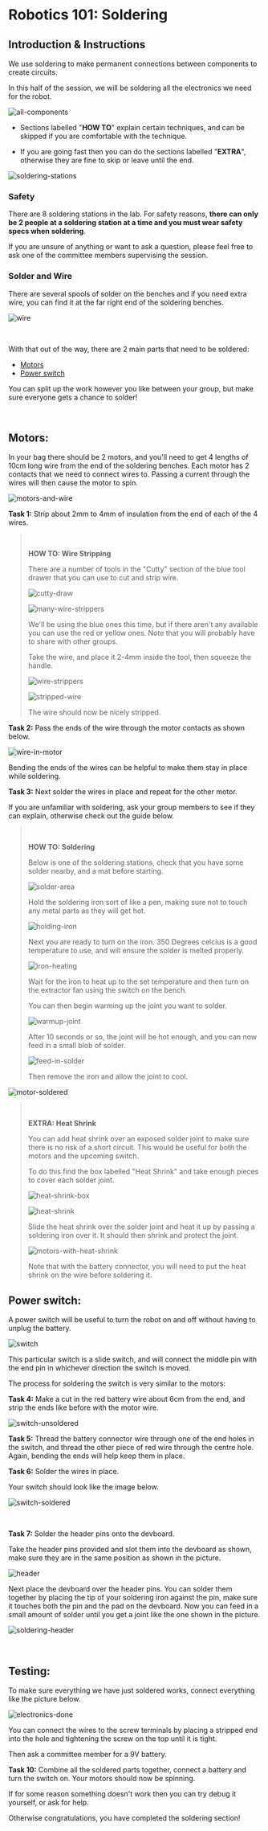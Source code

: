 # Robotics 101: Soldering

## Introduction & Instructions

We use soldering to make permanent connections between components to create circuits.

In this half of the session, we will be soldering all the electronics we need for the robot.

![all-components](/2024-Autumn/images/all-components.jpg)

* Sections labelled "**HOW TO**" explain certain techniques, and can be skipped if you are comfortable with the technique.

* If you are going fast then you can do the sections labelled "**EXTRA**", otherwise they are fine to skip or leave until the end.

![soldering-stations](/2024-Autumn/images/soldering-stations.JPG)

### Safety

There are 8 soldering stations in the lab. For safety reasons, **there can only be 2 people at a soldering station at a time and you must wear safety specs when soldering**.

If you are unsure of anything or want to ask a question, please feel free to ask one of the committee members supervising the session.

### Solder and Wire

There are several spools of solder on the benches and if you need extra wire, you can find it at the far right end of the soldering benches.

![wire](/2024-Autumn/images/wire.JPG)

<br>

With that out of the way, there are 2 main parts that need to be soldered:
* [Motors](#motors)
* [Power switch](#power-switch)

You can split up the work however you like between your group, but make sure everyone gets a chance to solder!

<br>

## Motors:

In your bag there should be 2 motors, and you'll need to get 4 lengths of 10cm long wire from the end of the soldering benches. Each motor has 2 contacts that we need to connect wires to. Passing a current through the wires will then cause the motor to spin.

![motors-and-wire](/2024-Autumn/images/motors-and-wire.JPG)

**Task 1:** Strip about 2mm to 4mm of insulation from the end of each of the 4 wires.



><br>
>
>**HOW TO: Wire Stripping**
>
>There are a number of tools in the "Cutty" section of the blue tool drawer that you can use to cut and strip wire.
>
>![cutty-draw](/2024-Autumn/images/cutty-draw.JPG)
>
>![many-wire-strippers](/2024-Autumn/images/many-wire-strippers.jpg)
>
>We'll be using the blue ones this time, but if there aren't any available you can use the red or yellow ones. Note that you will probably have to share with other groups.
>
>Take the wire, and place it 2-4mm inside the tool, then squeeze the handle.
>
>![wire-strippers](/2024-Autumn/images/wire-strippers.jpg)
>
>![stripped-wire](/2024-Autumn/images/stripped-wire.JPG)
>
>The wire should now be nicely stripped.
><br>



**Task 2:** Pass the ends of the wire through the motor contacts as shown below.

![wire-in-motor](/2024-Autumn/images/wire-in-motor.JPG)

Bending the ends of the wires can be helpful to make them stay in place while soldering. 


**Task 3:** Next solder the wires in place and repeat for the other motor.

If you are unfamiliar with soldering, ask your group members to see if they can explain, otherwise check out the guide below.

><br>
>
>**HOW TO: Soldering**
>
>Below is one of the soldering stations, check that you have some solder nearby, and a mat before starting.
>
>![solder-area](/2024-Autumn/images/soldering-area.jpg)
>
>Hold the soldering iron sort of like a pen, making sure not to touch any metal parts as they will get hot.
>
>![holding-iron](/2024-Autumn/images/holding-iron.jpg)
>
>Next you are ready to turn on the iron. 350 Degrees celcius is a good temperature to use, and will ensure the solder is melted properly.
>
>![iron-heating](/2024-Autumn/images/iron-heating.jpg)
>
>Wait for the iron to heat up to the set temperature and then turn on the extractor fan using the switch on the bench.
>
>You can then begin warming up the joint you want to solder.
>
>![warmup-joint](/2024-Autumn/images/warmup-joint.jpg)
>
>After 10 seconds or so, the joint will be hot enough, and you can now feed in a small blob of solder.
>
>![feed-in-solder](/2024-Autumn/images/feed-in-solder.jpg)
>
>Then remove the iron and allow the joint to cool.
><br>

![motor-soldered](/2024-Autumn/images/motor-soldered.JPG)

><br>
>
>**EXTRA: Heat Shrink**
>
>You can add heat shrink over an exposed solder joint to make sure there is no risk of a short circuit. This would be useful for both the motors and the upcoming switch.
>
>To do this find the box labelled "Heat Shrink" and take enough pieces to cover each solder joint.
>
>![heat-shrink-box](/2024-Autumn/images/heat-shrink-box.JPG)
>
>![heat-shrink](/2024-Autumn/images/heat-shrink.JPG)
>
>Slide the heat shrink over the solder joint and heat it up by passing a soldering iron over it. It should then shrink and protect the joint.
>
>![motors-with-heat-shrink](/2024-Autumn/images/motors-with-heat-shrink.JPG)
>
>Note that with the battery connector, you will need to put the heat shrink on the wire before soldering it.
><br>

## Power switch:

A power switch will be useful to turn the robot on and off without having to unplug the battery.

![switch](/2024-Autumn/images/switch.jpg)

This particular switch is a slide switch, and will connect the middle pin with the end pin in whichever direction the switch is moved.

The process for soldering the switch is very similar to the motors:

**Task 4:** Make a cut in the red battery wire about 6cm from the end, and strip the ends like before with the motor wire.

![switch-unsoldered](/2024-Autumn/images/switch-unsoldered.JPG)

**Task 5:** Thread the battery connector wire through one of the end holes in the switch, and thread the other piece of red wire through the centre hole. Again, bending the ends will help keep them in place.

**Task 6:** Solder the wires in place.

Your switch should look like the image below.

![switch-soldered](/2024-Autumn/images/switch-soldered.JPG)

<br>

**Task 7:** Solder the header pins onto the devboard.

Take the header pins provided and slot them into the devboard as shown, make sure they are in the same position as shown in the picture. 

![header](/2024-Autumn/images/header.jpg)

Next place the devboard over the header pins. You can solder them together by placing the tip of your soldering iron against the pin, make sure it touches both the pin and the pad on the devboard. Now you can feed in a small amount of solder until you get a joint like the one shown in the picture. 

![soldering-header](/2024-Autumn/images/soldering-header.jpg)

<br>

## Testing:

To make sure everything we have just soldered works, connect everything like the picture below.

![electronics-done](/2024-Autumn/images/electronics-done.jpg)

You can connect the wires to the screw terminals by placing a stripped end into the hole and tightening the screw on the top until it is tight.

Then ask a committee member for a 9V battery.

**Task 10:** Combine all the soldered parts together, connect a battery and turn the switch on. Your motors should now be spinning. 

If for some reason something doesn't work then you can try debug it yourself, or ask for help.

Otherwise congratulations, you have completed the soldering section!
